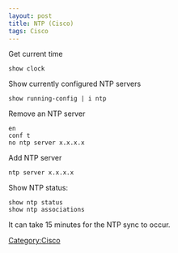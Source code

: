 ```yaml
---
layout: post 
title: NTP (Cisco)
tags: Cisco
---
```


Get current time

    show clock

Show currently configured NTP servers

    show running-config | i ntp

Remove an NTP server

    en
    conf t
    no ntp server x.x.x.x

Add NTP server

    ntp server x.x.x.x

Show NTP status:

    show ntp status
    show ntp associations

It can take 15 minutes for the NTP sync to occur.

[Category:Cisco](Category:Cisco "wikilink")

